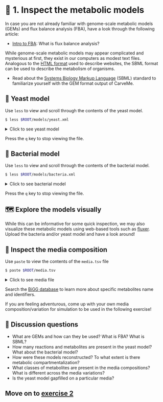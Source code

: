 # 🔎 1. Inspect the metabolic models

In case you are not already familiar with genome-scale metabolic models (GEMs) and flux balance analysis (FBA), have a look through the following article:

* [Intro to FBA](https://www.nature.com/articles/nbt.1614): What is flux balance analysis?

While genome-scale metabolic models may appear complicated and mysterious at first, they exist in our computers as modest text files. Analogous to the [HTML format](https://en.wikipedia.org/wiki/HTML) used to describe websites, the SBML format can be used to describe the metabolism of organisms.

* Read about the [Systems Biology Markup Language](https://sbml.org/) (SBML) standard to familiarize yourself with the GEM format output of CarveMe. 

## 🍺 Yeast model

Use `less` to view and scroll through the contents of the yeast model.

```bash
$ less $ROOT/models/yeast.xml
```
<details>
    <summary>Click to see yeast model</summary>
  
```bash
<?xml version="1.0" encoding="UTF-8"?>
<sbml xmlns="http://www.sbml.org/sbml/level3/version1/core" level="3" version="1">
  <model id="yeast_LB">
    <listOfCompartments>
      <compartment id="C_c" name="cytosol" size="1" constant="true"/>
      <compartment id="C_p" name="periplasm" size="1" constant="true"/>
      <compartment id="C_e" name="extracellular space" size="1" constant="true"/>
    </listOfCompartments>
    <listOfSpecies>
      <species id="M_10fthf_c" name="10-Formyltetrahydrofolate" compartment="C_c" hasOnlySubstanceUnits="true">
        <notes>
          <html xmlns="http://www.w3.org/1999/xhtml">
            <p>FORMULA: C20H21N7O7</p>
            <p>BioCyc: META:10-FORMYL-THF</p>
            <p>SEED Compound: cpd00201</p>
            <p>UniPathway Compound: UPC00234</p>
            <p>KEGG Compound: C00234</p>
            <p>BioPath Molecule: 10-Formyl-5,6,7,8-tetrahydrofolate</p>
            <p>MetaNetX (MNX) Chemical: MNXM237</p>
            <p>Reactome: 419151;5389850</p>
            <p>Human Metabolome Database: HMDB00972</p>
          </html>
        </notes>
      </species>
      <species id="M_adp_c" name="ADP" compartment="C_c" hasOnlySubstanceUnits="true">
        <notes>
          <html xmlns="http://www.w3.org/1999/xhtml">
            <p>FORMULA: C10H12N5O10P2</p>
            <p>BioCyc: META:ADP;META:ADP-GROUP</p>
            <p>SEED Compound: cpd00008</p>
            <p>UniPathway Compound: UPC00008</p>
            <p>KEGG Compound: C00008;G11113</p>
            <p>BioPath Molecule: Adenosine-5-prime-diphosphate</p>
            <p>MetaNetX (MNX) Chemical: MNXM7</p>
            <p>Reactome: 113581;113582;114565;211606;29370;5632457</p>
            <p>Human Metabolome Database: HMDB01341</p>
          </html>
        </notes>
      </species>
      <species id="M_atp_c" name="ATP" compartment="C_c" hasOnlySubstanceUnits="true">
        <notes>
          <html xmlns="http://www.w3.org/1999/xhtml">
            <p>FORMULA: C10H12N5O13P3</p>
            <p>BioCyc: META:ATP</p>
            <p>SEED Compound: cpd00002</p>
            <p>UniPathway Compound: UPC00002</p>
            <p>KEGG Compound: C00002;D08646</p>
            <p>BioPath Molecule: Adenosine-5-prime-triphosphate</p>
            <p>MetaNetX (MNX) Chemical: MNXM3</p>
            <p>Reactome: 211579;389573</p>
            <p>Human Metabolome Database: HMDB00538</p>
          </html>
        </notes>
      </species>
...
```
      
 </details>

Press the `q` key to stop viewing the file.

## 🦠 Bacterial model
    
Use `less` to view and scroll through the contents of the bacterial model.

```bash
$ less $ROOT/models/bacteria.xml
```
<details>
    <summary>Click to see bacterial model</summary>
    
```bash
<?xml version="1.0" encoding="UTF-8"?>
<sbml xmlns="http://www.sbml.org/sbml/level3/version1/core" level="3" version="1">
  <model id="cremoris_ref2">
    <listOfCompartments>
      <compartment id="C_c" name="cytosol" size="1" constant="true"/>
      <compartment id="C_p" name="periplasm" size="1" constant="true"/>
      <compartment id="C_e" name="extracellular space" size="1" constant="true"/>
    </listOfCompartments>
    <listOfSpecies>
      <species id="M_10fthf_c" name="10-Formyltetrahydrofolate" compartment="C_c" hasOnlySubstanceUnits="true">
        <notes>
          <html xmlns="http://www.w3.org/1999/xhtml">
            <p>FORMULA: C20H21N7O7</p>
            <p>BioCyc: META:10-FORMYL-THF</p>
            <p>SEED Compound: cpd00201</p>
            <p>UniPathway Compound: UPC00234</p>
            <p>KEGG Compound: C00234</p>
            <p>BioPath Molecule: 10-Formyl-5,6,7,8-tetrahydrofolate</p>
            <p>MetaNetX (MNX) Chemical: MNXM237</p>
            <p>Reactome: 419151;5389850</p>
            <p>Human Metabolome Database: HMDB00972</p>
          </html>
        </notes>
      </species>
      <species id="M_adp_c" name="ADP" compartment="C_c" hasOnlySubstanceUnits="true">
        <notes>
          <html xmlns="http://www.w3.org/1999/xhtml">
            <p>FORMULA: C10H12N5O10P2</p>
            <p>BioCyc: META:ADP;META:ADP-GROUP</p>
            <p>SEED Compound: cpd00008</p>
            <p>UniPathway Compound: UPC00008</p>
            <p>KEGG Compound: C00008;G11113</p>
            <p>BioPath Molecule: Adenosine-5-prime-diphosphate</p>
            <p>MetaNetX (MNX) Chemical: MNXM7</p>
            <p>Reactome: 113581;113582;114565;211606;29370;5632457</p>
            <p>Human Metabolome Database: HMDB01341</p>
          </html>
        </notes>
      </species>
      <species id="M_atp_c" name="ATP" compartment="C_c" hasOnlySubstanceUnits="true">
        <notes>
          <html xmlns="http://www.w3.org/1999/xhtml">
            <p>FORMULA: C10H12N5O13P3</p>
            <p>BioCyc: META:ATP</p>
            <p>SEED Compound: cpd00002</p>
            <p>UniPathway Compound: UPC00002</p>
            <p>KEGG Compound: C00002;D08646</p>
            <p>BioPath Molecule: Adenosine-5-prime-triphosphate</p>
            <p>MetaNetX (MNX) Chemical: MNXM3</p>
            <p>Reactome: 211579;389573</p>
            <p>Human Metabolome Database: HMDB00538</p>
          </html>
        </notes>
      </species>
...
```
      
</details>


Press the `q` key to stop viewing the file.

## 🗺️ Explore the models visually

While this can be informative for some quick inspection, we may also visualize these metabolic models using web-based tools such as [fluxer](https://fluxer.umbc.edu/). Upload the bacteria and/or yeast model and have a look around!

## 🥫 Inspect the media composition

Use `paste` to view the contents of the `media.tsv` file

```bash
$ paste $ROOT/media.tsv
```
<details>
    <summary>Click to see media file</summary>
  
```bash
medium	description	compound	name
CDM35_lcts	CDM35_lcts	cl	cl
CDM35_lcts	CDM35_lcts	thm	thm
CDM35_lcts	CDM35_lcts	iodine	iodine
CDM35_lcts	CDM35_lcts	arg__L	arg__L
CDM35_lcts	CDM35_lcts	asn__L	asn__L
CDM35_lcts	CDM35_lcts	ca2	ca2
CDM35_lcts	CDM35_lcts	cobalt2	cobalt2
CDM35_lcts	CDM35_lcts	cu2	cu2
CDM35_lcts	CDM35_lcts	fe2	fe2
CDM35_lcts	CDM35_lcts	fe3	fe3
CDM35_lcts	CDM35_lcts	his__L	his__L
CDM35_lcts	CDM35_lcts	ile__L	ile__L
CDM35_lcts	CDM35_lcts	leu__L	leu__L
CDM35_lcts	CDM35_lcts	met__L	met__L
CDM35_lcts	CDM35_lcts	k	k
CDM35_lcts	CDM35_lcts	mg2	mg2
CDM35_lcts	CDM35_lcts	mn2	mn2
CDM35_lcts	CDM35_lcts	pi	pi
CDM35_lcts	CDM35_lcts	tyr__L	tyr__L
CDM35_lcts	CDM35_lcts	val__L	val__L
CDM35_lcts	CDM35_lcts	zn2	zn2
CDM35_lcts	CDM35_lcts	so4	so4
CDM35_lcts	CDM35_lcts	feenter	feenter
CDM35_lcts	CDM35_lcts	lcts	lcts
CDM35_lcts	CDM35_lcts	ala__L	ala__L
CDM35_lcts	CDM35_lcts	asp__L	asp__L
CDM35_lcts	CDM35_lcts	gly	gly
CDM35_lcts	CDM35_lcts	o2	o2
CDM35_lcts	CDM35_lcts	h2o	h2o
CDM35_lcts	CDM35_lcts	orn	orn
CDM35_lcts	CDM35_lcts	nh4	nh4
CDM35_lcts	CDM35_lcts	co2	co2
CDM35_lcts	CDM35_lcts	h	h
...
```
</details>


Search the [BiGG database](http://bigg.ucsd.edu/) to learn more about specific metabolites name and identifiers.

If you are feeling adventurous, come up with your own media composition/variation for simulation to be used in the following exercise! 

## 💎 Discussion questions

* What are GEMs and how can they be used? What is FBA? What is SBML?
* How many reactions and metabolites are present in the yeast model? What about the bacterial model?
* How were these models reconstructed? To what extent is there metabolic compartmentalization?
* What classes of metabolites are present in the media compositions? What is different across the media variations?
* Is the yeast model gapfilled on a particular media?

## Move on to [exercise 2](https://github.com/franciscozorrilla/EMBOMicroCom/blob/main/exercises/exercise_2.md)
